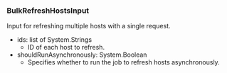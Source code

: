 ### BulkRefreshHostsInput
Input for refreshing multiple hosts with a single request.

- ids: list of System.Strings
  - ID of each host to refresh.
- shouldRunAsynchronously: System.Boolean
  - Specifies whether to run the job to refresh hosts
          asynchronously.
